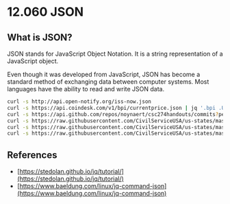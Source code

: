 # 12.060 JSON

## What is JSON?

JSON stands for JavaScript Object Notation.  It is a string representation of a JavaScript object.  

Even though it was developed from JavaScript, JSON has become a standard method of exchanging data between computer systems.  Most languages have the ability to read and write JSON data.

```bash
curl -s http://api.open-notify.org/iss-now.json
curl -s https://api.coindesk.com/v1/bpi/currentprice.json | jq '.bpi .USD .rate'
curl -s https://api.github.com/repos/noynaert/csc274handouts/commits?per_page=5
curl -s https://raw.githubusercontent.com/CivilServiceUSA/us-states/master/data/states.json | jq .
curl -s https://raw.githubusercontent.com/CivilServiceUSA/us-states/master/data/states.json | jq '.[49]'
curl -s https://raw.githubusercontent.com/CivilServiceUSA/us-states/master/data/states.json | jq '.[49] .capital_city'
```


## References

* [https://stedolan.github.io/jq/tutorial/](https://stedolan.github.io/jq/tutorial/)
* [https://www.baeldung.com/linux/jq-command-json](https://www.baeldung.com/linux/jq-command-json)
